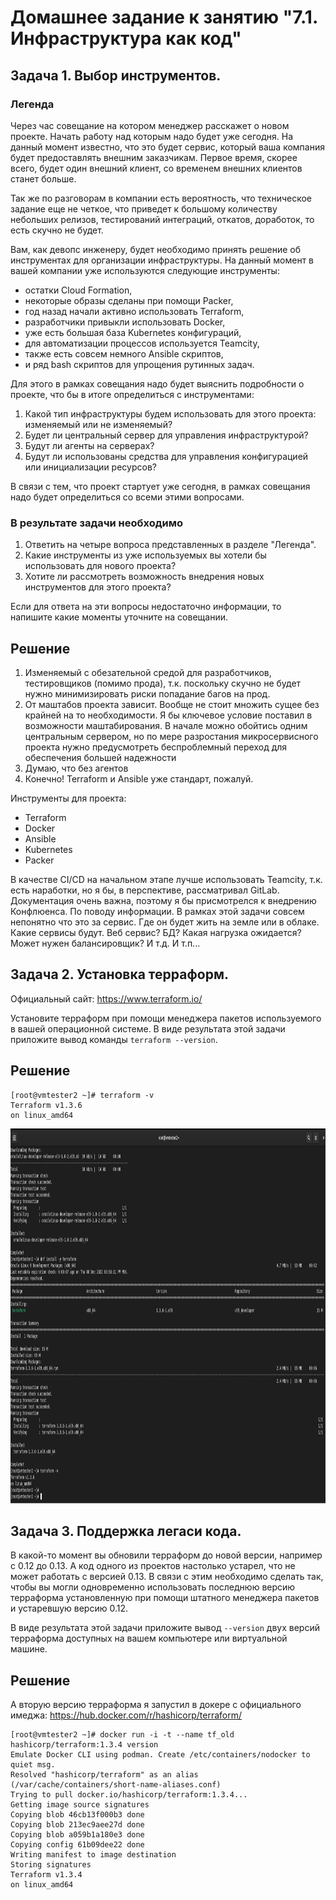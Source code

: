 # Домашнее задание к занятию "7.1. Инфраструктура как код"

## Задача 1. Выбор инструментов. 
 
### Легенда
 
Через час совещание на котором менеджер расскажет о новом проекте. Начать работу над которым надо 
будет уже сегодня. 
На данный момент известно, что это будет сервис, который ваша компания будет предоставлять внешним заказчикам.
Первое время, скорее всего, будет один внешний клиент, со временем внешних клиентов станет больше.

Так же по разговорам в компании есть вероятность, что техническое задание еще не четкое, что приведет к большому
количеству небольших релизов, тестирований интеграций, откатов, доработок, то есть скучно не будет.  
   
Вам, как девопс инженеру, будет необходимо принять решение об инструментах для организации инфраструктуры.
На данный момент в вашей компании уже используются следующие инструменты: 
- остатки Сloud Formation, 
- некоторые образы сделаны при помощи Packer,
- год назад начали активно использовать Terraform, 
- разработчики привыкли использовать Docker, 
- уже есть большая база Kubernetes конфигураций, 
- для автоматизации процессов используется Teamcity, 
- также есть совсем немного Ansible скриптов, 
- и ряд bash скриптов для упрощения рутинных задач.  

Для этого в рамках совещания надо будет выяснить подробности о проекте, что бы в итоге определиться с инструментами:

1. Какой тип инфраструктуры будем использовать для этого проекта: изменяемый или не изменяемый?
2. Будет ли центральный сервер для управления инфраструктурой?
3. Будут ли агенты на серверах?
4. Будут ли использованы средства для управления конфигурацией или инициализации ресурсов? 
 
В связи с тем, что проект стартует уже сегодня, в рамках совещания надо будет определиться со всеми этими вопросами.

### В результате задачи необходимо

1. Ответить на четыре вопроса представленных в разделе "Легенда". 
1. Какие инструменты из уже используемых вы хотели бы использовать для нового проекта? 
1. Хотите ли рассмотреть возможность внедрения новых инструментов для этого проекта? 

Если для ответа на эти вопросы недостаточно информации, то напишите какие моменты уточните на совещании.


## Решение  
1. Изменяемый с обезательной средой для разработчиков, тестировщиков (помимо прода), т.к. поскольку скучно не будет нужно минимизировать риски попадание багов на прод.  
2. От маштабов проекта зависит. Вообще не стоит множить сущее без крайней на то необходимости. Я бы ключевое условие поставил в возможности маштабирования. В начале можно обойтись одним центральным сервером, но по мере разростания микросервисного проекта нужно предусмотреть беспроблемный переход для обеспечения большей надежности  
3. Думаю, что без агентов  
4. Конечно! Terraform и Ansible уже стандарт, пожалуй.  

Инструменты для проекта:
- Terraform
- Docker
- Ansible
- Kubernetes
- Packer

В качестве CI/CD на начальном этапе лучше использовать Teamcity, т.к. есть наработки, но я бы, в перспективе, рассматривал GitLab. Документация очень важна, поэтому я бы присмотрелся к внедрению Конфлюенса.
По поводу информации. В рамках этой задачи совсем непонятно что это за сервис. Где он будет жить на земле или в облаке. Какие сервисы будут. Веб сервис? БД? Какая нагрузка ожидается? Может нужен балансировщик? И т.д. И т.п... 

## Задача 2. Установка терраформ. 

Официальный сайт: https://www.terraform.io/

Установите терраформ при помощи менеджера пакетов используемого в вашей операционной системе.
В виде результата этой задачи приложите вывод команды `terraform --version`.

## Решение  
```
[root@vmtester2 ~]# terraform -v
Terraform v1.3.6
on linux_amd64
```
<p align="center">
  <img width="1200" height="600" src="./pic1.png">
</p>

## Задача 3. Поддержка легаси кода. 

В какой-то момент вы обновили терраформ до новой версии, например с 0.12 до 0.13. 
А код одного из проектов настолько устарел, что не может работать с версией 0.13. 
В связи с этим необходимо сделать так, чтобы вы могли одновременно использовать последнюю версию терраформа установленную при помощи
штатного менеджера пакетов и устаревшую версию 0.12. 

В виде результата этой задачи приложите вывод `--version` двух версий терраформа доступных на вашем компьютере 
или виртуальной машине.

## Решение  
А вторую версию терраформа я запустил в докере с официального имеджа: https://hub.docker.com/r/hashicorp/terraform/
```
[root@vmtester2 ~]# docker run -i -t --name tf_old hashicorp/terraform:1.3.4 version
Emulate Docker CLI using podman. Create /etc/containers/nodocker to quiet msg.
Resolved "hashicorp/terraform" as an alias (/var/cache/containers/short-name-aliases.conf)
Trying to pull docker.io/hashicorp/terraform:1.3.4...
Getting image source signatures
Copying blob 46cb13f000b3 done  
Copying blob 213ec9aee27d done  
Copying blob a059b1a180e3 done  
Copying config 61b09dee22 done  
Writing manifest to image destination
Storing signatures
Terraform v1.3.4
on linux_amd64
```

